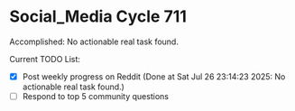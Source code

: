 # Social_Media Cycle 711

Accomplished: No actionable real task found.

Current TODO List:

- [x] Post weekly progress on Reddit  (Done at Sat Jul 26 23:14:23 2025: No actionable real task found.)
- [ ] Respond to top 5 community questions